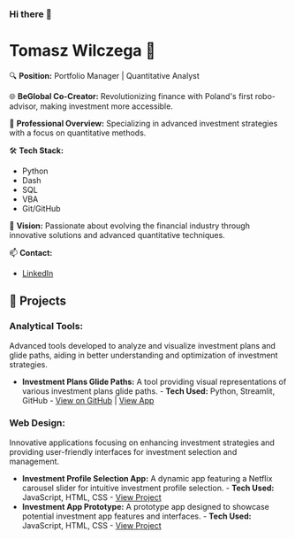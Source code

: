 ### Hi there 👋

<!--
**tomlupo/tomlupo** is a ✨ _special_ ✨ repository because its `README.md` (this file) appears on your GitHub profile.

Here are some ideas to get you started:

- 🔭 I’m currently working on ...
- 🌱 I’m currently learning ...
- 👯 I’m looking to collaborate on ...
- 🤔 I’m looking for help with ...
- 💬 Ask me about ...
- 📫 How to reach me: ...
- 😄 Pronouns: ...
- ⚡ Fun fact: ...
-->


# Tomasz Wilczega 👋

🔍 **Position:** Portfolio Manager | Quantitative Analyst

🌐 **BeGlobal Co-Creator:** Revolutionizing finance with Poland's first robo-advisor, making investment more accessible.

💼 **Professional Overview:** Specializing in advanced investment strategies with a focus on quantitative methods.

🛠 **Tech Stack:**
- Python
- Dash
- SQL
- VBA
- Git/GitHub

🔭 **Vision:** Passionate about evolving the financial industry through innovative solutions and advanced quantitative techniques.

📫 **Contact:**
- [LinkedIn](https://www.linkedin.com/in/tomasz-wilczega)

## 🚀 Projects

### Analytical Tools:
Advanced tools developed to analyze and visualize investment plans and glide paths, aiding in better understanding and optimization of investment strategies.
- **Investment Plans Glide Paths:** A tool providing visual representations of various investment plans glide paths. - **Tech Used:** Python, Streamlit, GitHub - [View on GitHub](https://github.com/tomlupo/glide_paths) | [View App](https://glide-paths-ccxwbsegftnugprwhdagms.streamlit.app/)

### Web Design: 
Innovative applications focusing on enhancing investment strategies and providing user-friendly interfaces for investment selection and management.
- **Investment Profile Selection App:** A dynamic app featuring a Netflix carousel slider for intuitive investment profile selection. - **Tech Used:** JavaScript, HTML, CSS - [View Project](https://netflix-slider.twilczega.repl.co/)
- **Investment App Prototype:** A prototype app designed to showcase potential investment app features and interfaces. - **Tech Used:** JavaScript, HTML, CSS - [View Project](http://investment-app.twilczega.repl.co)

